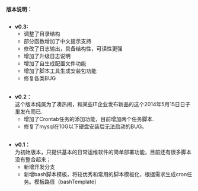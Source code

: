 
**版本说明：**

##
- **v0.3:**  
	* 调整了目录结构
	* 部分函数增加了中文提示支持
	* 修改了日志输出，具备结构性，可读性更强
	* 增加了升级日志说明 
	* 增加了自生成配置文件功能
	* 增加了脚本工具生成安装包功能
	* 修复各类BUG
##
- **v0.2：**  
	这个版本纯属为了凑热闹，和某些IT企业发布新品的这个2014年5月15日日子里发布而已.
	- 增加了Crontab任务的添加功能，目前增加两个任务脚本.
	- 修复了mysql在10G以下硬盘安装后无法启动的BUG。
##
- **v0.1：**  
	为初始版本，只提供基本的日常运维软件的简单部署功能，目前还有很多脚本没有整合起来；
	- 新增开发分支
	- 新增bash脚本模板，将较优秀和常用的脚本模板化，根据需求生成cron任务。模板路径（bashTemplate）